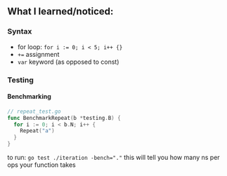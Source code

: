## What I learned/noticed:

### Syntax

- for loop: `for i := 0; i < 5; i++ {}`
- `+=` assignment
- `var` keyword (as opposed to const)

### Testing

#### Benchmarking

```go
// repeat_test.go
func BenchmarkRepeat(b *testing.B) {
  for i := 0; i < b.N; i++ {
    Repeat("a")
  }
}
```

to run: `go test ./iteration -bench="."`
this will tell you how many ns per ops your function takes
